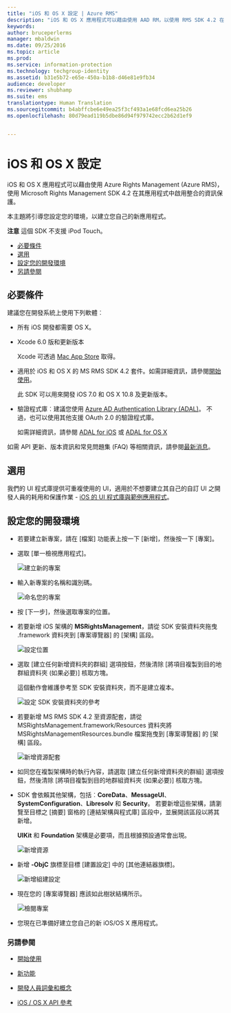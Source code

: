```yaml
---
title: "iOS 和 OS X 設定 | Azure RMS"
description: "iOS 和 OS X 應用程式可以藉由使用 AAD RM，以使用 RMS SDK 4.2 在其應用程式中啟用整合的資訊保護。"
keywords: 
author: bruceperlerms
manager: mbaldwin
ms.date: 09/25/2016
ms.topic: article
ms.prod: 
ms.service: information-protection
ms.technology: techgroup-identity
ms.assetid: b31e5b72-e65e-450a-b1b8-d46e81e9fb34
audience: developer
ms.reviewer: shubhamp
ms.suite: ems
translationtype: Human Translation
ms.sourcegitcommit: b4abffcbe6e49ea25f3cf493a1e68fcd6ea25b26
ms.openlocfilehash: 80d79ead119b5dbe86d94f979742ecc2b62d1ef9


---
```


# iOS 和 OS X 設定

iOS 和 OS X 應用程式可以藉由使用 Azure Rights Management (Azure RMS)，使用 Microsoft Rights Management SDK 4.2 在其應用程式中啟用整合的資訊保護。

本主題將引導您設定您的環境，以建立您自己的新應用程式。

**注意**  這個 SDK 不支援 iPod Touch。


-   [必要條件](#prerequisites)
-   [選用](#optional)
-   [設定您的開發環境](#configuring-your-development-environment)
-   [另請參閱](#see-also)

## 必要條件

建議您在開發系統上使用下列軟體︰

-   所有 iOS 開發都需要 OS X。
-   Xcode 6.0 版和更新版本

    Xcode 可透過 [Mac App Store](https://developer.apple.com/technologies/mac/) 取得。

-   適用於 iOS 和 OS X 的 MS RMS SDK 4.2 套件。如需詳細資訊，請參閱[開始使用](get-started.md)。

    此 SDK 可以用來開發 iOS 7.0 和 OS X 10.8 及更新版本。

-   驗證程式庫︰建議您使用 [Azure AD Authentication Library (ADAL)](https://msdn.microsoft.com/library/jj573266.aspx)。 不過，也可以使用其他支援 OAuth 2.0 的驗證程式庫。

    如需詳細資訊，請參閱 [ADAL for iOS](https://github.com/MSOpenTech/azure-activedirectory-library-for-ios) 或 [ADAL for OS X](https://github.com/MSOpenTech/azure-activedirectory-library-for-ios/tree/OSXUniversal)

如需 API 更新、版本資訊和常見問題集 (FAQ) 等相關資訊，請參閱[最新消息](release-notes.md)。

## 選用

我們的 UI 程式庫提供可重複使用的 UI，適用於不想要建立其自己的自訂 UI 之開發人員的耗用和保護作業 - [iOS 的 UI 程式庫與範例應用程式](https://github.com/AzureAD/rms-sdk-ui-for-ios)。

## 設定您的開發環境

-   若要建立新專案，請在 [檔案] 功能表上按一下 [新增]，然後按一下 [專案]。
-   選取 [單一檢視應用程式]。

    ![建立新的專案](../media/iOS-Project.png)

-   輸入新專案的名稱和識別碼。

    ![命名您的專案](../media/iOS-project-options.png)

-   按 [下一步]，然後選取專案的位置。
-   若要新增 iOS 架構的 **MSRightsManagement**，請從 SDK 安裝資料夾拖曳 .framework 資料夾到 [專案導覽器] 的 [架構] 區段。

    ![設定位置](../media/ios-add-dependencies-01a.png)

-   選取 [建立任何新增資料夾的群組] 選項按鈕，然後清除 [將項目複製到目的地群組資料夾 (如果必要)] 核取方塊。

    這個動作會維護參考至 SDK 安裝資料夾，而不是建立複本。

    ![設定 SDK 安裝資料夾的參考](../media/iOS-create-groups.png)

-   若要新增 MS RMS SDK 4.2 至資源配套，請從 MSRightsManagement.framework/Resources 資料夾將 MSRightsManagementResources.bundle 檔案拖曳到 [專案導覽器] 的 [架構] 區段。

    ![新增資源配套](../media/iOS-add-resource-bundle-02a.png)

-   如同您在複製架構時的執行內容，請選取 [建立任何新增資料夾的群組] 選項按鈕，然後清除 [將項目複製到目的地群組資料夾 (如果必要)] 核取方塊。
-   SDK 會依賴其他架構，包括︰**CoreData**、**MessageUI**、**SystemConfiguration**、**Libresolv** 和 **Security**。 若要新增這些架構，請瀏覽至目標之 [摘要] 窗格的 [連結架構與程式庫] 區段中，並展開該區段以將其新增。

    **UIKit** 和 **Foundation** 架構是必要項，而且根據預設通常會出現。

    ![新增資源](../media/iOS-add-libraries.png)

-   新增 **-ObjC** 旗標至目標 [建置設定] 中的 [其他連結器旗標]。

    ![新增組建設定](../media/iOS-linker-flags.png)

-   現在您的 [專案導覽器] 應該如此樹狀結構所示。

    ![檢閱專案](../media/iOS-verify-setup-01a.png)

-   您現在已準備好建立您自己的新 iOS/OS X 應用程式。

### 另請參閱

* [開始使用](get-started.md)

* [新功能](release-notes.md)

* [開發人員詞彙和概念](core-concepts.md)

* [iOS / OS X API 參考](https://msdn.microsoft.com/library/dn758306.aspx)

 

 



<!--HONumber=Oct16_HO1-->


